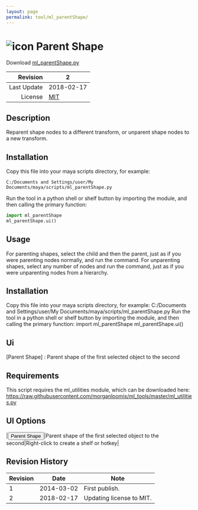 ```yaml
---
layout: page
permalink: tool/ml_parentShape/
---
```


# ![icon](https://raw.githubusercontent.com/morganloomis/ml_tools/master/icons//ml_parentShape.png) Parent Shape
Download [ml_parentShape.py](https://raw.githubusercontent.com/morganloomis/ml_tools/master/ml_parentShape.py)

| Revision | 2 |
|---:|---|
| Last Update | 2018-02-17 |
| License | [MIT](https://opensource.org/licenses/MIT) |

## Description

 Reparent shape nodes to a different transform, or unparent shape nodes to a new transform. 

## Installation

Copy this file into your maya scripts directory, for example:

`C:/Documents and Settings/user/My Documents/maya/scripts/ml_parentShape.py`

Run the tool in a python shell or shelf button by importing the module, 
and then calling the primary function:

```python
import ml_parentShape
ml_parentShape.ui()
```

## Usage

 For parenting shapes, select the child and then the parent, just as if you were parenting nodes normally, and run the command. For unparenting shapes, select any number of nodes and run the command, just as if you were unparenting nodes from a hierarchy. 

## Installation

 Copy this file into your maya scripts directory, for example: C:/Documents and Settings/user/My Documents/maya/scripts/ml_parentShape.py Run the tool in a python shell or shelf button by importing the module, and then calling the primary function: import ml_parentShape ml_parentShape.ui() 

## Ui

 [Parent Shape] : Parent shape of the first selected object to the second 

## Requirements

 This script requires the ml_utilities module, which can be downloaded here: https://raw.githubusercontent.com/morganloomis/ml_tools/master/ml_utilities.py 

## UI Options


|<button type="button">Parent Shape</button>|Parent shape of the first selected object to the second|Right-click to create a shelf or hotkey|

## Revision History

| Revision | Date | Note|
|---|---|---|
|1|2014-03-02|First publish.|
|2|2018-02-17|Updating license to MIT.|
